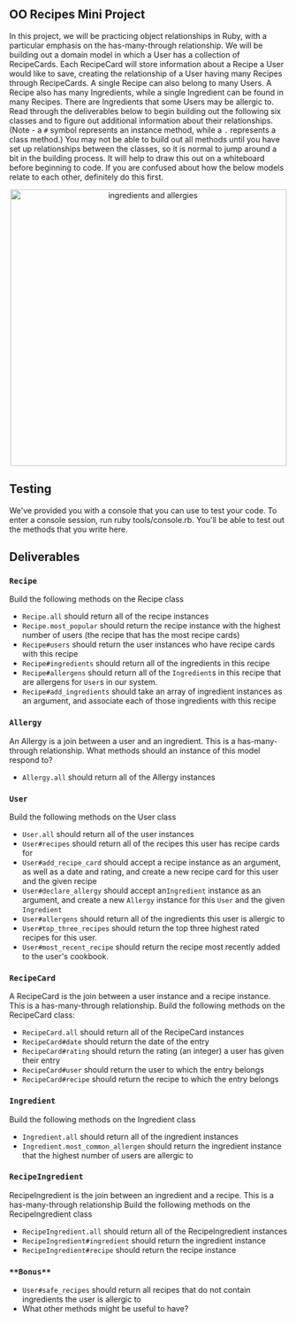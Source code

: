 ## OO Recipes Mini Project

In this project, we will be practicing object relationships in Ruby, with a particular emphasis on the has-many-through relationship. We will be building out a domain model in which a User has a collection of RecipeCards. Each RecipeCard will store information about a Recipe a User would like to save, creating the relationship of a User having many Recipes through RecipeCards. A single Recipe can also belong to many Users. A Recipe also has many Ingredients, while a single Ingredient can be found in many Recipes. There are Ingredients that some Users may be allergic to. Read through the deliverables below to begin building out the following six classes and to figure out additional information about their relationships. (Note - a `#` symbol represents an instance method, while a `.` represents a class method.) You may not be able to build out all methods until you have set up relationships between the classes, so it is normal to jump around a bit in the building process. It will help to draw this out on a whiteboard before beginning to code. If you are confused about how the below models relate to each other, definitely do this first.

<p align="center">
  <img src="https://curriculum-content.s3.amazonaws.com/module-1/oo-mini-project/Figure%26Ingredients.png" width="500" alt="ingredients and allergies"> 
</p>

## Testing

We've provided you with a console that you can use to test your code. To enter a console session, run ruby tools/console.rb. You'll be able to test out the methods that you write here.

## Deliverables

### `Recipe`

Build the following methods on the Recipe class

- `Recipe.all`
  should return all of the recipe instances
- `Recipe.most_popular`
  should return the recipe instance with the highest number of users (the recipe that has the most recipe cards)
- `Recipe#users`
  should return the user instances who have recipe cards with this recipe
- `Recipe#ingredients`
  should return all of the ingredients in this recipe
- `Recipe#allergens`
  should return all of the `Ingredient`s in this recipe that are allergens for `User`s in our system.
- `Recipe#add_ingredients`
  should take an array of ingredient instances as an argument, and associate each of those ingredients with this recipe

### `Allergy`

An Allergy is a join between a user and an ingredient. This is a has-many-through relationship. What methods should an instance of this model respond to?

- `Allergy.all`
  should return all of the Allergy instances

### `User`

Build the following methods on the User class

- `User.all`
  should return all of the user instances
- `User#recipes`
  should return all of the recipes this user has recipe cards for
- `User#add_recipe_card`
  should accept a recipe instance as an argument, as well as a date and rating, and create a new recipe card for this user and the given recipe
- `User#declare_allergy`
  should accept an`Ingredient` instance as an argument, and create a new `Allergy` instance for this `User` and the given `Ingredient`
- `User#allergens`
  should return all of the ingredients this user is allergic to
- `User#top_three_recipes`
  should return the top three highest rated recipes for this user.
- `User#most_recent_recipe`
  should return the recipe most recently added to the user's cookbook.

### `RecipeCard`

A RecipeCard is the join between a user instance and a recipe instance. This is a has-many-through relationship.
Build the following methods on the RecipeCard class:

- `RecipeCard.all`
  should return all of the RecipeCard instances
- `RecipeCard#date`
  should return the date of the entry
- `RecipeCard#rating`
  should return the rating (an integer) a user has given their entry
- `RecipeCard#user`
  should return the user to which the entry belongs
- `RecipeCard#recipe`
  should return the recipe to which the entry belongs

### `Ingredient`

Build the following methods on the Ingredient class

- `Ingredient.all`
  should return all of the ingredient instances
- `Ingredient.most_common_allergen`
  should return the ingredient instance that the highest number of users are allergic to

### `RecipeIngredient`

RecipeIngredient is the join between an ingredient and a recipe. This is a has-many-through relationship
Build the following methods on the RecipeIngredient class

- `RecipeIngredient.all`
  should return all of the RecipeIngredient instances
- `RecipeIngredient#ingredient`
  should return the ingredient instance
- `RecipeIngredient#recipe`
  should return the recipe instance

### `**Bonus**`

- `User#safe_recipes`
  should return all recipes that do not contain ingredients the user is allergic to
- What other methods might be useful to have?
